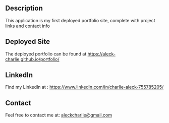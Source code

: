 ## Description
This application is my first deployed portfolio site, complete with project links and contact info

## Deployed Site
The deployed portfolio can be found at https://aleck-charlie.github.io/portfolio/

## LinkedIn
Find my LinkedIn at : https://www.linkedin.com/in/charlie-aleck-755785205/

## Contact
Feel free to contact me at: aleckcharlie@gmail.com